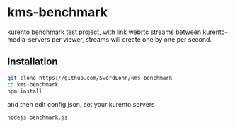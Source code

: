 
kms-benchmark
=============

 kurento benchmark test project, with link webrtc streams between 
 kurento-media-servers per viewer, streams will create one by one
 per second.

## Installation 

```bash
git clone https://github.com/SwordLonn/kms-benchmark
cd kms-benchmark
npm install
```

and then edit config.json, set your kurento servers

```bash
nodejs benchmark.js
```
